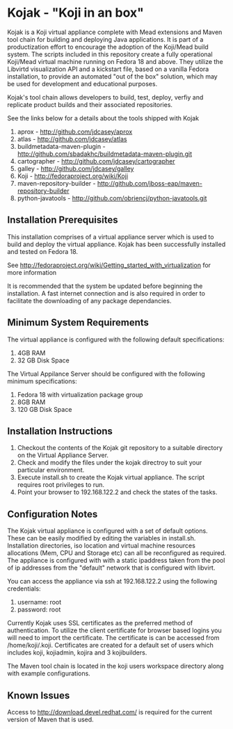 Kojak - "Koji in an box"
========================

Kojak is a Koji virtual appliance complete with Mead extensions and Maven tool chain for building and deploying Java
applications.  It is part of a productization effort to encourage the adoption of the Koji/Mead build system.  The 
scripts included in this repository create a fully operational Koji/Mead virtual machine running on Fedora 18 and above.
They utilize the Libvirtd visualization API and a kickstart file, based on a vanilla Fedora installation, to provide an
automated "out of the box" solution, which may be used for development and educational purposes.

Kojak's tool chain allows developers to build, test, deploy, verfiy and replicate product builds and their associated
repositories.

See the links below for a details about the tools shipped with Kojak

1. aprox - http://github.com/jdcasey/aprox
2. atlas - http://github.com/jdcasey/atlas
3. buildmetadata-maven-plugin - http://github.com/sbadakhc/buildmetadata-maven-plugin.git
4. cartographer - http://github.com/jdcasey/cartographer
5. galley - http://github.com/jdcasey/galley
6. Koji - http://fedoraproject.org/wiki/Koji
7. maven-repository-builder - http://github.com/jboss-eap/maven-repository-builder
8. python-javatools - http://github.com/obriencj/python-javatools.git
 

Installation Prerequisites
---------------------------

This installation comprises of a virtual appliance server which is used to build and deploy the virtual appliance.
Kojak has been successfully installed and tested on Fedora 18. 

See http://fedoraproject.org/wiki/Getting_started_with_virtualization for more information

It is recommended that the system be updated before beginning the installation.  A fast internet connection and is also 
required in order to facilitate the downloading of any package dependancies.

Minimum System Requirements
--------------------------- 

The virtual appliance is configured with the following default specifications:

1. 4GB RAM
2. 32 GB Disk Space

The Virtual Appilance Server should be configured with the following minimum specifications:

1. Fedora 18 with virtualization package group
2. 8GB RAM
3. 120 GB Disk Space 

Installation Instructions
------------------------

1.  Checkout the contents of the Kojak git repository to a suitable directory on the Virtual Appliance Server.
2.  Check and modify the files under the kojak directroy to suit your particular environment.
3.  Execute install.sh to create the Kojak virtual appliance.  The script requires root privileges to run.
4.  Point your browser to 192.168.122.2 and check the states of the tasks.

Configuration Notes
-------------------

The Kojak virtual appliance is configured with a set of default options.  These can be easily modified by editing the 
variables in install.sh.  Installation directories, iso location and virtual machine resources allocations
(Mem, CPU and Storage etc) can all be reconfigured as required.  The appliance is configured with with a static ipaddress 
taken from the pool of ip addresses from the "default" network that is configured with libvirt.

You can access the appliance via ssh at 192.168.122.2 using the following credentials:

1. username: root
2. password: root

Currently Kojak uses SSL certificates as the preferred method of authentication. To utilize the client certificate for
browser based logins you will need to import the certificate. The certificate is can be accessed from /home/koji/.koji.
Certificates are created for a default set of users which includes koji, kojiadmin, kojira and 3 kojibuilders.

The Maven tool chain is located in the koji users workspace directory along with example configurations. 

Known Issues
------------

Access to http://download.devel.redhat.com/ is required for the current version of Maven that is used.
